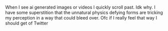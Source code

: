 When I see ai generated images or videos I quickly scroll past. Idk why. I have some superstition that the unnatural physics defying forms are tricking my perception in a way that could bleed over. Ofc if I really feel that way I should get of Twitter

